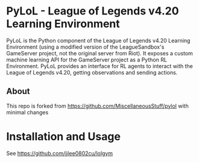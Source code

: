 # PyLoL - League of Legends v4.20 Learning Environment

PyLoL is the Python component of the League of Legends v4.20 Learning Environment (using a modified version of the LeagueSandbox's GameServer project, not the original server from Riot). It exposes a custom machine learning API for the GameServer project as a Python RL Environment. PyLoL provides an interface for RL agents to interact with the League of Legends v4.20, getting observations and sending actions.

## About

This repo is forked from https://github.com/MiscellaneousStuff/pylol with minimal changes

# Installation and Usage

See https://github.com/jjlee0802cu/lolgym

